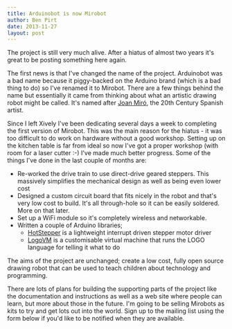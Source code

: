 ```yaml
---
title: Arduinobot is now Mirobot
author: Ben Pirt
date: 2013-11-27
layout: post
---
```


The project is still very much alive. After a hiatus of almost two years it's great to be posting something here again.

The first news is that I've changed the name of the project. Arduinobot was a bad name because it piggy-backed on the Arduino brand (which is a bad thing to do) so I've renamed it to Mirobot. There are a few things behind the name but essentially it came from thinking about what an artistic drawing robot might be called. It's named after [Joan Miró](https://en.wikipedia.org/wiki/Joan_Mir%C3%B3), the 20th Century Spanish artist.

Since I left Xively I've been dedicating several days a week to completing the first version of Mirobot. This was the main reason for the hiatus - it was too difficult to do work on hardware without a good workshop. Setting up on the kitchen table is far from ideal so now I've got a proper workshop (with room for a laser cutter :-) I've made much better progress. Some of the things I've done in the last couple of months are:

 - Re-worked the drive train to use direct-drive geared steppers. This massively simplifies the mechanical design as well as being even lower cost
 - Designed a custom circuit board that fits nicely in the robot and that's very low cost to build. It's all through-hole so it can be easily soldered. More on that later.
 - Set up a WiFi module so it's completely wireless and networkable.
 - Written a couple of Arduino libraries;
   - [HotStepper](https://github.com/bjpirt/HotStepper) is a lightweight interrupt driven stepper motor driver
   - [LogoVM](https://github.com/bjpirt/LogoVM) is a customisable virtual machine that runs the LOGO language for telling it what to do
 
The aims of the project are unchanged; create a low cost, fully open source drawing robot that can be used to teach children about technology and programming.

There are lots of plans for building the supporting parts of the project like the documentation and instructions as well as a web site where people can learn, but more about those in the future. I'm going to be selling Mirobots as kits to try and get lots out into the world. Sign up to the mailing list using the form below if you'd like to be notified when they are available.
